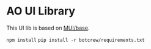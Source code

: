 # AO UI Library

This UI lib is based on [MUI/base](https://mui.com/base-ui/getting-started/).

`npm install`
`pip install -r botcrew/requirements.txt`
